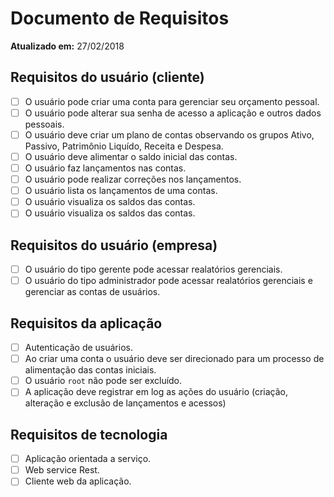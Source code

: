 Documento de Requisitos
=======================

**Atualizado em:** 27/02/2018

## Requisitos do usuário (cliente)

- [ ] O usuário pode criar uma conta para gerenciar seu orçamento pessoal.
- [ ] O usuário pode alterar sua senha de acesso a aplicação e outros dados pessoais.
- [ ] O usuário deve criar um plano de contas observando os grupos Ativo, Passivo, Patrimônio Liquído, Receita e Despesa.
- [ ] O usuário deve alimentar o saldo inicial das contas.
- [ ] O usuário faz lançamentos nas contas.
- [ ] O usuário pode realizar correções nos lançamentos.
- [ ] O usuário lista os lançamentos de uma contas.
- [ ] O usuário visualiza os saldos das contas.
- [ ] O usuário visualiza os saldos das contas.

## Requisitos do usuário (empresa)

- [ ] O usuário do tipo gerente pode acessar realatórios gerenciais.
- [ ] O usuário do tipo administrador pode acessar realatórios gerenciais e gerenciar as contas de usuários.

## Requisitos da aplicação

- [ ] Autenticação de usuários.
- [ ] Ao criar uma conta o usuário deve ser direcionado para um processo de alimentação das contas iniciais.
- [ ] O usuário `root` não pode ser excluído.
- [ ] A aplicação deve registrar em log as ações do usuário (criação, alteração e exclusão
de lançamentos e acessos)

## Requisitos de tecnologia

- [ ] Aplicação orientada a serviço.
- [ ] Web service Rest.
- [ ] Cliente web da aplicação.
